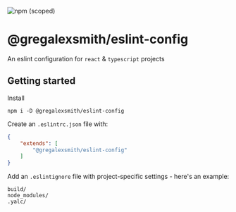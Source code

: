 ![npm (scoped)](https://img.shields.io/npm/v/@gregalexsmith/eslint-config)

# @gregalexsmith/eslint-config

An eslint configuration for `react` & `typescript` projects

## Getting started

Install
```
npm i -D @gregalexsmith/eslint-config
```

Create an `.eslintrc.json` file with:
```json
{
    "extends": [
        "@gregalexsmith/eslint-config"
    ]
}
```

Add an `.eslintignore` file with project-specific settings - here's an example:
```
build/
node_modules/
.yalc/
```